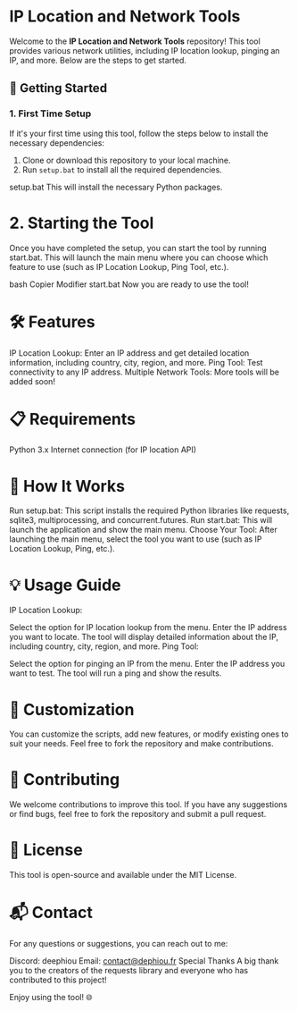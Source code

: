 # IP Location and Network Tools

Welcome to the **IP Location and Network Tools** repository! This tool provides various network utilities, including IP location lookup, pinging an IP, and more. Below are the steps to get started.

## 🚀 Getting Started

### 1. **First Time Setup**

If it's your first time using this tool, follow the steps below to install the necessary dependencies:

1. Clone or download this repository to your local machine.
2. Run `setup.bat` to install all the required dependencies.

setup.bat
This will install the necessary Python packages.

# 2. Starting the Tool
Once you have completed the setup, you can start the tool by running start.bat. This will launch the main menu where you can choose which feature to use (such as IP Location Lookup, Ping Tool, etc.).

bash
Copier
Modifier
start.bat
Now you are ready to use the tool!

# 🛠️ Features
IP Location Lookup: Enter an IP address and get detailed location information, including country, city, region, and more.
Ping Tool: Test connectivity to any IP address.
Multiple Network Tools: More tools will be added soon!
# 📋 Requirements
Python 3.x
Internet connection (for IP location API)
# 🔧 How It Works
Run setup.bat: This script installs the required Python libraries like requests, sqlite3, multiprocessing, and concurrent.futures.
Run start.bat: This will launch the application and show the main menu.
Choose Your Tool: After launching the main menu, select the tool you want to use (such as IP Location Lookup, Ping, etc.).
# 💡 Usage Guide
IP Location Lookup:

Select the option for IP location lookup from the menu.
Enter the IP address you want to locate.
The tool will display detailed information about the IP, including country, city, region, and more.
Ping Tool:

Select the option for pinging an IP from the menu.
Enter the IP address you want to test.
The tool will run a ping and show the results.
# 🎨 Customization
You can customize the scripts, add new features, or modify existing ones to suit your needs. Feel free to fork the repository and make contributions.

# 🤝 Contributing
We welcome contributions to improve this tool. If you have any suggestions or find bugs, feel free to fork the repository and submit a pull request.

# 📄 License
This tool is open-source and available under the MIT License.

# 📬 Contact
For any questions or suggestions, you can reach out to me:

Discord: deephiou
Email: contact@dephiou.fr
Special Thanks
A big thank you to the creators of the requests library and everyone who has contributed to this project!

Enjoy using the tool! 🌐
